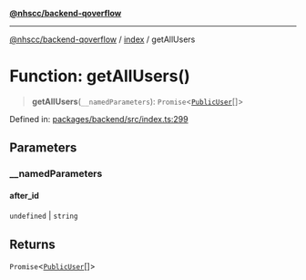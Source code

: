 [**@nhscc/backend-qoverflow**](../../README.md)

***

[@nhscc/backend-qoverflow](../../README.md) / [index](../README.md) / getAllUsers

# Function: getAllUsers()

> **getAllUsers**(`__namedParameters`): `Promise`\<[`PublicUser`](../../db/type-aliases/PublicUser.md)[]\>

Defined in: [packages/backend/src/index.ts:299](https://github.com/nhscc/qoverflow.api.hscc.bdpa.org/blob/7f72ded3e1b4a649a6466e0d002164176291fadc/packages/backend/src/index.ts#L299)

## Parameters

### \_\_namedParameters

#### after_id

`undefined` \| `string`

## Returns

`Promise`\<[`PublicUser`](../../db/type-aliases/PublicUser.md)[]\>
